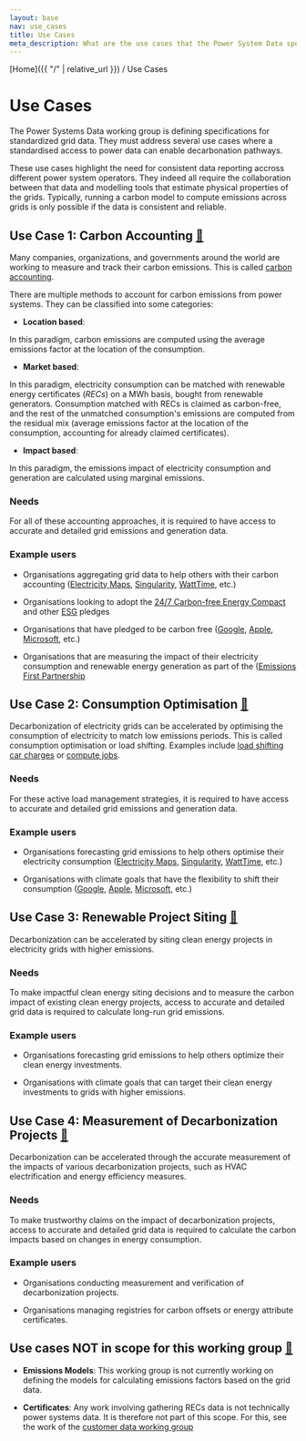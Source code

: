 ```yaml
---
layout: base
nav: use_cases
title: Use Cases
meta_description: What are the use cases that the Power System Data specifications are trying to address?
---
```

[Home]({{ "/" | relative_url }}) / Use Cases

# Use Cases

The Power Systems Data working group is defining specifications for standardized grid data. They must address several use cases where a standardised access to power data can enable decarbonation pathways.

These use cases highlight the need for consistent data reporting accross different power system operators. They indeed all require the collaboration between that data and modelling tools that estimate physical properties of the grids. Typically, running a carbon model to compute emissions across grids is only possible if the data is consistent and reliable.

## Use Case 1: Carbon Accounting <a id="use-case-carbon-accounting" href="#use-case-carbon-accounting" class="permalink">🔗</a>

Many companies, organizations, and governments around the world are working to measure and track their carbon emissions. This is called
[carbon accounting](https://en.wikipedia.org/wiki/Carbon_accounting).

There are multiple methods to account for carbon emissions from power systems.
They can be classified into some categories:

* __Location based__:

In this paradigm, carbon emissions are computed using the average emissions factor at the location of the consumption.

* __Market based__:

In this paradigm, electricity consumption can be matched with renewable energy certificates (_RECs_) on a MWh basis, bought from renewable generators. Consumption matched with RECs is claimed as carbon-free, and the rest of the unmatched consumption's emissions are computed from the residual mix (average emissions factor at the location of the consumption, accounting for already claimed certificates).

* __Impact based__:

In this paradigm, the emissions impact of electricity consumption and generation are calculated using marginal emissions. 

### Needs

For all of these accounting approaches, it is required to have access to accurate and detailed grid emissions and generation data.

### Example users

* Organisations aggregating grid data to help others with their carbon accounting ([Electricity Maps](https://www.electricitymaps.com/guides/accounting-guide), [Singularity](https://singularity.energy/), [WattTime](https://www.watttime.org/), etc.)

* Organisations looking to adopt the [24/7 Carbon-free Energy Compact](https://gocarbonfree247.com/) and other [ESG](https://en.wikipedia.org/wiki/Environmental%2C_social_and_corporate_governance) pledges

* Organisations that have pledged to be carbon free ([Google](https://www.google.com/about/datacenters/cleanenergy/), [Apple](https://www.apple.com/newsroom/2020/07/apple-commits-to-be-100-percent-carbon-neutral-for-its-supply-chain-and-products-by-2030/), [Microsoft](https://www.microsoft.com/en-us/corporate-responsibility/sustainability/operations), etc.)

* Organisations that are measuring the impact of their electricity consumption and renewable energy generation as part of the ([Emissions First Partnership](https://www.emissionsfirst.com/)


## Use Case 2: Consumption Optimisation <a id="use-case-consumption-optimisation" href="#use-case-consumption-optimisation" class="permalink">🔗</a>

Decarbonization of electricity grids can be accelerated by optimising the consumption of electricity to match low emissions periods. This is called consumption optimisation or load shifting.  Examples include [load shifting car charges](https://evcharging.enelx.com/products/juicenet-green) or [compute jobs](https://blog.google/inside-google/infrastructure/data-centers-work-harder-sun-shines-wind-blows/).

### Needs

For these active load management strategies, it is required to have access to accurate and detailed grid emissions and generation data.

### Example users

* Organisations forecasting grid emissions to help others optimise their electricity consumption ([Electricity Maps](https://www.electricitymaps.com/guides/accounting-guide), [Singularity](https://singularity.energy/), [WattTime](https://www.watttime.org/), etc.)

* Organisations with climate goals that have the flexibility to shift their consumption ([Google](https://www.google.com/about/datacenters/cleanenergy/), [Apple](https://www.apple.com/newsroom/2020/07/apple-commits-to-be-100-percent-carbon-neutral-for-its-supply-chain-and-products-by-2030/), [Microsoft](https://www.microsoft.com/en-us/corporate-responsibility/sustainability/operations), etc.)

## Use Case 3: Renewable Project Siting <a id="use-case-renewable-siting" href="#use-case-renewable-siting" class="permalink">🔗</a>

Decarbonization can be accelerated by siting clean energy projects in electricity grids with higher emissions. 

### Needs

To make impactful clean energy siting decisions and to measure the carbon impact of existing clean energy projects, access to accurate and detailed grid data is required to calculate long-run grid emissions.

### Example users

* Organisations forecasting grid emissions to help others optimize their clean energy investments.

* Organisations with climate goals that can target their clean energy investments to grids with higher emissions.

## Use Case 4: Measurement of Decarbonization Projects <a id="use-case-decarb-projects" href="#use-case-decarb-projects" class="permalink">🔗</a>

Decarbonization can be accelerated through the accurate measurement of the impacts of various decarbonization projects, such as HVAC electrification and energy efficiency measures.  

### Needs

To make trustworthy claims on the impact of decarbonization projects, access to accurate and detailed grid data is required to calculate the carbon impacts based on changes in energy consumption. 

### Example users

* Organisations conducting measurement and verification of decarbonization projects.

* Organisations managing registries for carbon offsets or energy attribute certificates.

## Use cases NOT in scope for this working group <a id="not-in-scope" href="#not-in-scope" class="permalink">🔗</a>

* __Emissions Models__: This working group is not currently working on defining the models for calculating emissions factors based on the grid data. 

* __Certificates__: Any work involving gathering RECs data is not technically power systems data. It is therefore not part of this scope. For this, see the work of the [customer data working group](https://customerdata.carbondataspec.org/)
